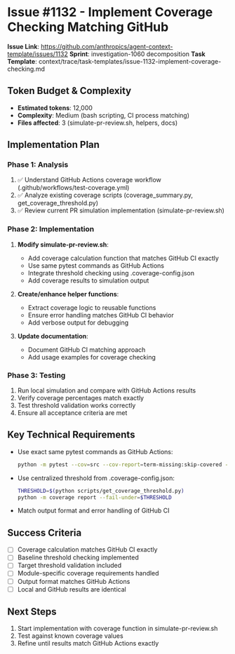 # Issue #1132 - Implement Coverage Checking Matching GitHub

**Issue Link**: https://github.com/anthropics/agent-context-template/issues/1132
**Sprint**: investigation-1060 decomposition
**Task Template**: context/trace/task-templates/issue-1132-implement-coverage-checking.md

## Token Budget & Complexity
- **Estimated tokens**: 12,000
- **Complexity**: Medium (bash scripting, CI process matching)
- **Files affected**: 3 (simulate-pr-review.sh, helpers, docs)

## Implementation Plan

### Phase 1: Analysis
1. ✅ Understand GitHub Actions coverage workflow (.github/workflows/test-coverage.yml)
2. ✅ Analyze existing coverage scripts (coverage_summary.py, get_coverage_threshold.py)
3. ✅ Review current PR simulation implementation (simulate-pr-review.sh)

### Phase 2: Implementation
1. **Modify simulate-pr-review.sh**:
   - Add coverage calculation function that matches GitHub CI exactly
   - Use same pytest commands as GitHub Actions
   - Integrate threshold checking using .coverage-config.json
   - Add coverage results to simulation output

2. **Create/enhance helper functions**:
   - Extract coverage logic to reusable functions
   - Ensure error handling matches GitHub CI behavior
   - Add verbose output for debugging

3. **Update documentation**:
   - Document GitHub CI matching approach
   - Add usage examples for coverage checking

### Phase 3: Testing
1. Run local simulation and compare with GitHub Actions results
2. Verify coverage percentages match exactly
3. Test threshold validation works correctly
4. Ensure all acceptance criteria are met

## Key Technical Requirements
- Use exact same pytest commands as GitHub Actions:
  ```bash
  python -m pytest --cov=src --cov-report=term-missing:skip-covered --cov-report=xml --cov-report=json -v
  ```
- Use centralized threshold from .coverage-config.json:
  ```bash
  THRESHOLD=$(python scripts/get_coverage_threshold.py)
  python -m coverage report --fail-under=$THRESHOLD
  ```
- Match output format and error handling of GitHub CI

## Success Criteria
- [ ] Coverage calculation matches GitHub CI exactly
- [ ] Baseline threshold checking implemented
- [ ] Target threshold validation included
- [ ] Module-specific coverage requirements handled
- [ ] Output format matches GitHub Actions
- [ ] Local and GitHub results are identical

## Next Steps
1. Start implementation with coverage function in simulate-pr-review.sh
2. Test against known coverage values
3. Refine until results match GitHub Actions exactly
